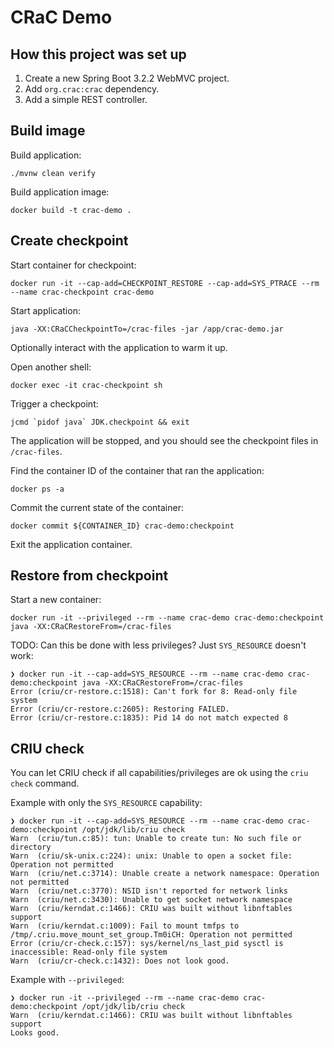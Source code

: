 # CRaC Demo

## How this project was set up

1. Create a new Spring Boot 3.2.2 WebMVC project.
2. Add `org.crac:crac` dependency.
3. Add a simple REST controller.

## Build image

Build application:

    ./mvnw clean verify 

Build application image:

    docker build -t crac-demo .

## Create checkpoint

Start container for checkpoint:

    docker run -it --cap-add=CHECKPOINT_RESTORE --cap-add=SYS_PTRACE --rm --name crac-checkpoint crac-demo

Start application:

    java -XX:CRaCCheckpointTo=/crac-files -jar /app/crac-demo.jar

Optionally interact with the application to warm it up.

Open another shell:

    docker exec -it crac-checkpoint sh

Trigger a checkpoint:

    jcmd `pidof java` JDK.checkpoint && exit

The application will be stopped, and you should see the checkpoint files in `/crac-files`.

Find the container ID of the container that ran the application:

    docker ps -a

Commit the current state of the container:

    docker commit ${CONTAINER_ID} crac-demo:checkpoint

Exit the application container.

## Restore from checkpoint

Start a new container:

    docker run -it --privileged --rm --name crac-demo crac-demo:checkpoint java -XX:CRaCRestoreFrom=/crac-files

TODO: Can this be done with less privileges? Just `SYS_RESOURCE` doesn't work:

    ❯ docker run -it --cap-add=SYS_RESOURCE --rm --name crac-demo crac-demo:checkpoint java -XX:CRaCRestoreFrom=/crac-files
    Error (criu/cr-restore.c:1518): Can't fork for 8: Read-only file system
    Error (criu/cr-restore.c:2605): Restoring FAILED.
    Error (criu/cr-restore.c:1835): Pid 14 do not match expected 8

## CRIU check

You can let CRIU check if all capabilities/privileges are ok using the `criu check` command.

Example with only the `SYS_RESOURCE` capability:

    ❯ docker run -it --cap-add=SYS_RESOURCE --rm --name crac-demo crac-demo:checkpoint /opt/jdk/lib/criu check
    Warn  (criu/tun.c:85): tun: Unable to create tun: No such file or directory
    Warn  (criu/sk-unix.c:224): unix: Unable to open a socket file: Operation not permitted
    Warn  (criu/net.c:3714): Unable create a network namespace: Operation not permitted
    Warn  (criu/net.c:3770): NSID isn't reported for network links
    Warn  (criu/net.c:3430): Unable to get socket network namespace
    Warn  (criu/kerndat.c:1466): CRIU was built without libnftables support
    Warn  (criu/kerndat.c:1009): Fail to mount tmfps to /tmp/.criu.move_mount_set_group.Tm0iCH: Operation not permitted
    Error (criu/cr-check.c:157): sys/kernel/ns_last_pid sysctl is inaccessible: Read-only file system
    Warn  (criu/cr-check.c:1432): Does not look good.

Example with `--privileged`:

    ❯ docker run -it --privileged --rm --name crac-demo crac-demo:checkpoint /opt/jdk/lib/criu check
    Warn  (criu/kerndat.c:1466): CRIU was built without libnftables support
    Looks good.